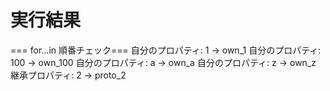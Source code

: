 # 実行結果

=== for...in 順番チェック===
自分のプロパティ: 1 → own_1
自分のプロパティ: 100 → own_100
自分のプロパティ: a → own_a
自分のプロパティ: z → own_z
継承プロパティ: 2 → proto_2
